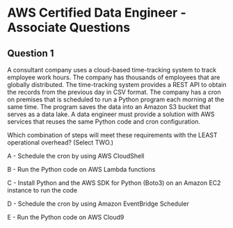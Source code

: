 # AWS Certified Data Engineer - Associate Questions

## Question 1

A consultant company uses a cloud-based time-tracking system to track employee work hours. The company has thousands of employees that are globally distributed. The time-tracking system provides a REST API to obtain the records from the previous day in CSV format. The company has a cron on premises that is scheduled to run a Python program each morning at the same time. The program saves the data into an Amazon S3 bucket that serves as a data lake. A data engineer must provide a solution with AWS services that reuses the same Python code and cron configuration.

Which combination of steps will meet these requirements with the LEAST operational overhead? (Select TWO.)

A - Schedule the cron by using AWS CloudShell

B - Run the Python code on AWS Lambda functions

C - Install Python and the AWS SDK for Python (Boto3) on an Amazon EC2 instance to run the code

D - Schedule the cron by using Amazon EventBridge Scheduler

E - Run the Python code on AWS Cloud9